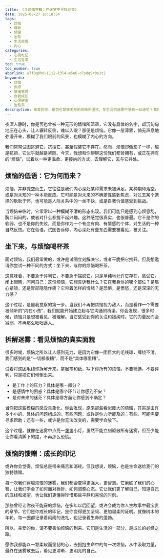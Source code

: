 ```yaml
---
title: 《与烦恼共舞：在迷雾中寻找光亮》
date: 2025-08-27 16:18:54
tags:
  - 烦恼
  - 成长
  - 情绪
  - 治愈
  - 生活感悟
  - 内心
categories:
  - 心灵札记
  - 生活哲学
toc: true
toc_number: true
abbrlink: e7f8g9h0-i1j2-k3l4-m5n6-o7p8q9r0s1t2
keywords:
  - 烦恼
  - 焦虑
  - 情绪管理
  - 自我成长
  - 心理健康
  - 治愈系
description: 亲爱的你，是否也曾被无形的烦恼所困扰，在生活的迷雾中感到一丝迷茫？我们每个人都曾与烦恼不期而遇，它们或轻或重，或显或隐，悄然占据我们内心的角落。但请相信，烦恼并非全然是负面的存在，它更像是生命送给我们的温柔提醒，指引我们去探索、去成长、去发现内心深处的力量。今天，让我们一起，以一颗柔软的心，去理解烦恼，去拥抱它，最终在与它共舞的过程中，寻找到属于自己的那束光亮。
---
```


夜深人静时，你是否也曾被一种无形的情绪所笼罩，它没有具体的名字，却沉甸甸地压在心头，让人辗转反侧，难以入眠？那便是烦恼。它像一层薄雾，悄无声息地弥漫开来，模糊了我们眼前的风景，也模糊了内心的方向。

我们常常试图逃避它，抗拒它，甚至假装它不存在。然而，烦恼却像影子一样，越是抗拒，它似乎就越是紧随。今天，我想和你聊聊这份我们都曾拥有，或正在拥有的“烦恼”，试着以一种更温柔、更接纳的方式，去理解它，去与它共处。

## 烦恼的低语：它为何而来？

烦恼，并非凭空而生。它往往是我们内心深处某种需求未被满足，某种期待落空，或是对未知的一种本能反应。它可能是对未来的不确定性感到焦虑，对过去某个选择的耿耿于怀，也可能是人际关系中的一丝不快，或是自我价值感受到挑战。

当烦恼来临时，它常常以一种模糊不清的形态出现。我们可能只是感到心烦意乱，胸口闷闷的，或者对什么都提不起兴趣。这种感觉很真实，也很普遍。它不是你的软弱，也不是你的失败，而是你作为一个有血有肉、有情感的个体，对生活的一种自然反馈。它在低语，试图告诉你，内心深处有些东西需要被看见，被关注。

## 坐下来，与烦恼喝杯茶

面对烦恼，我们最常做的，或许是试图立刻解决它，或者干脆把它推开。但我想邀请你尝试一种不同的方式：坐下来，与你的烦恼喝杯茶。

这意味着，不要急于评判它，不要急于摆脱它。只是单纯地允许它存在，感受它。闭上眼睛，问问自己：这份烦恼，它想告诉我什么？它在我身体的哪个部位？是眉心紧锁，还是胃部隐隐作痛？它带着怎样的情绪？是恐惧，是愤怒，还是深深的无力感？

这个过程，是自我觉察的第一步。当我们不再把烦恼视为敌人，而是看作一个需要被倾听的“内在小孩”，我们就能开始建立起与它沟通的桥梁。你会发现，很多时候，烦恼只是想被看见，被理解。当它感受到你的关注和接纳时，它的力量反而会减弱，不再那么咄咄逼人。

## 拆解迷雾：看见烦恼的真实面貌

很多时候，烦恼之所以让人感到无力，是因为它像一团巨大的毛线球，缠绕不清。我们感到的是“一切都很糟”，而不是“具体哪里糟”。

试着将这团毛线球拆解开来。拿起笔和纸，写下你所有的烦恼。不要筛选，不要评判，只是把它们倾倒出来。

*   是工作上的压力？具体是哪一部分？
*   是感情中的困惑？具体是哪个环节让你感到不安？
*   是对未来的迷茫？具体是哪方面让你感到不确定？

当你把这些模糊的感受具象化，你会发现，原来那些看似庞大的烦恼，其实是由许多小小的、具体的问题组成的。有些问题，或许是你力所能及的；有些，可能需要寻求帮助；还有一些，或许是你无法改变的，需要学会放下。

这个过程，就像在迷雾中点亮一盏盏小灯，虽然不能立刻驱散所有迷雾，但至少能让你看清脚下的路，不再那么恐慌。

## 烦恼的馈赠：成长的印记

或许你会觉得，烦恼总是带来痛苦和消耗。但我想说，烦恼，也是生命送给我们的独特馈赠。

每一次我们穿越烦恼的迷雾，我们都会变得更强大，更智慧。它磨砺了我们的心智，让我们学会了如何面对挫折，如何调整心态。它让我们更了解自己，知道自己的底线和渴望，也让我们更懂得珍惜那些平静和喜悦的时刻。

那些曾经让你夜不能寐的烦恼，在多年以后回望，或许会成为你人生故事中最宝贵的章节。它们是你成长的印记，是你变得更加坚韧、更加温柔的证明。就像树木的年轮，每一圈都记录着风雨的洗礼，也记录着生命的蓬勃。

所以，亲爱的你，请不要害怕烦恼的到来。它们是生活的一部分，是成长的必经之路。

愿你我都能以一颗柔软而坚韧的心，去拥抱生命中的每一次烦恼，从中汲取力量，最终在迷雾散去后，看见更清晰、更明亮的自己。